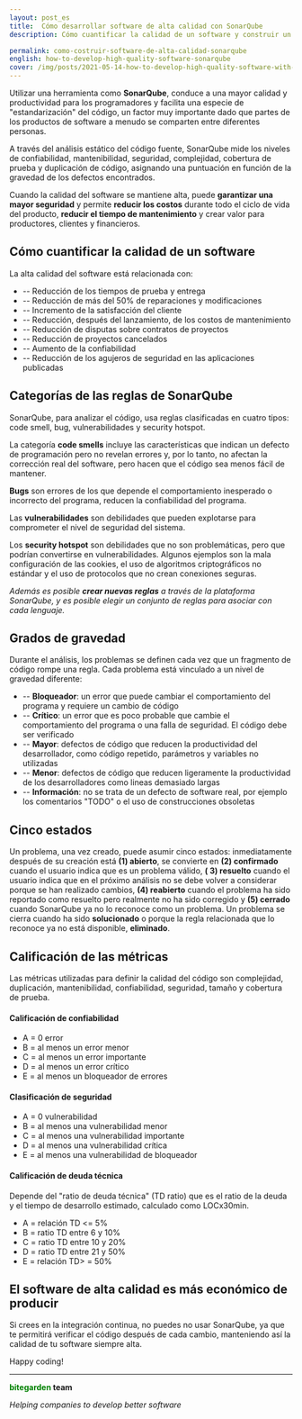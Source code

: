 ```yaml
---
layout: post_es
title:  Cómo desarrollar software de alta calidad con SonarQube
description: Cómo cuantificar la calidad de un software y construir un producto de alta calidad.

permalink: como-costruir-software-de-alta-calidad-sonarqube
english: how-to-develop-high-quality-software-sonarqube
cover: /img/posts/2021-05-14-how-to-develop-high-quality-software-with-sonarqube-thumb.png
---
```


Utilizar una herramienta como **SonarQube**, conduce a una mayor calidad y productividad para los programadores y facilita una especie de "estandarización" del código, un factor muy importante dado que partes de los productos de software a menudo se comparten entre diferentes personas.

A través del análisis estático del código fuente, SonarQube mide los niveles de confiabilidad, mantenibilidad, seguridad, complejidad, cobertura de prueba y duplicación de código, asignando una puntuación en función de la gravedad de los defectos encontrados.

Cuando la calidad del software se mantiene alta, puede **garantizar una mayor seguridad** y permite **reducir los costos** durante todo el ciclo de vida del producto, **reducir el tiempo de mantenimiento** y crear valor para productores, clientes y financieros.

## Cómo cuantificar la calidad de un software

La alta calidad del software está relacionada con:

- -- Reducción de los tiempos de prueba y entrega
- -- Reducción de más del 50% de reparaciones y modificaciones
- -- Incremento de la satisfacción del cliente
- -- Reducción, después del lanzamiento, de los costos de mantenimiento
- -- Reducción de disputas sobre contratos de proyectos
- -- Reducción de proyectos cancelados
- -- Aumento de la confiabilidad
- -- Reducción de los agujeros de seguridad en las aplicaciones publicadas

## Categorías de las reglas de SonarQube

SonarQube, para analizar el código, usa reglas clasificadas en cuatro tipos: code smell, bug, vulnerabilidades y security hotspot.

La categoría **code smells** incluye las características que indican un defecto de programación pero no revelan errores y, por lo tanto, no afectan la corrección real del software, pero hacen que el código sea menos fácil de mantener.

**Bugs** son errores de los que depende el comportamiento inesperado o incorrecto del programa, reducen la confiabilidad del programa.

Las **vulnerabilidades** son debilidades que pueden explotarse para comprometer el nivel de seguridad del sistema.

Los **security hotspot** son debilidades que no son problemáticas, pero que podrían convertirse en vulnerabilidades. Algunos ejemplos son la mala configuración de las cookies, el uso de algoritmos criptográficos no estándar y el uso de protocolos que no crean conexiones seguras.

*Además es posible **crear nuevas reglas** a través de la plataforma SonarQube, y es posible elegir un conjunto de reglas para asociar con cada lenguaje.*

## Grados de gravedad

Durante el análisis, los problemas se definen cada vez que un fragmento de código rompe una regla. Cada problema está vinculado a un nivel de gravedad diferente:
- -- **Bloqueador**: un error que puede cambiar el comportamiento del programa y requiere un cambio de código
- -- **Crítico**: un error que es poco probable que cambie el comportamiento del programa o una falla de seguridad. El código debe ser verificado
- -- **Mayor**: defectos de código que reducen la productividad del desarrollador, como código repetido, parámetros y variables no utilizadas
- -- **Menor**: defectos de código que reducen ligeramente la productividad de los desarrolladores como lineas demasiado largas
- -- **Información**: no se trata de un defecto de software real, por ejemplo los comentarios "TODO" o el uso de construcciones obsoletas

## Cinco estados

Un problema, una vez creado, puede asumir cinco estados: inmediatamente después de su creación está **(1) abierto**, se convierte en **(2) confirmado** cuando el usuario indica que es un problema válido, **( 3) resuelto** cuando el usuario indica que en el próximo análisis no se debe volver a considerar porque se han realizado cambios, **(4) reabierto** cuando el problema ha sido reportado como resuelto pero realmente no ha sido corregido y **(5) cerrado** cuando SonarQube ya no lo reconoce como un problema. Un problema se cierra cuando ha sido **solucionado** o porque la regla relacionada que lo reconoce ya no está disponible, **eliminado**.

## Calificación de las métricas

Las métricas utilizadas para definir la calidad del código son complejidad, duplicación, mantenibilidad, confiabilidad, seguridad, tamaño y cobertura de prueba.

#### Calificación de confiabilidad

- A = 0 error
- B = al menos un error menor
- C = al menos un error importante
- D = al menos un error crítico
- E = al menos un bloqueador de errores

#### Clasificación de seguridad

- A = 0 vulnerabilidad
- B = al menos una vulnerabilidad menor
- C = al menos una vulnerabilidad importante
- D = al menos una vulnerabilidad crítica
- E = al menos una vulnerabilidad de bloqueador

#### Calificación de deuda técnica

Depende del "ratio de deuda técnica" (TD ratio) que es el ratio de la deuda y el tiempo de desarrollo estimado, calculado como LOCx30min.

- A = relación TD <= 5%
- B = ratio TD entre 6 y 10%
- C = ratio TD entre 10 y 20%
- D = ratio TD entre 21 y 50%
- E = relación TD> = 50%

## El software de alta calidad es más económico de producir

Si crees en la integración continua, no puedes no usar SonarQube, ya que te permitirá verificar el código después de cada cambio, manteniendo así la calidad de tu software siempre alta.

Happy coding!

---
**<span style="color: green">bitegarden</span> team**

_Helping companies to develop better software_
